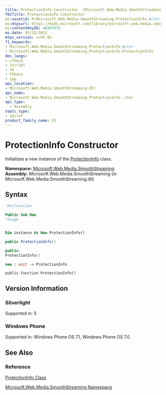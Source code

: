 ```yaml
---
title: ProtectionInfo Constructor  (Microsoft.Web.Media.SmoothStreaming)
TOCTitle: ProtectionInfo Constructor
ms:assetid: M:Microsoft.Web.Media.SmoothStreaming.ProtectionInfo.#ctor
ms:mtpsurl: https://msdn.microsoft.com/library/microsoft.web.media.smoothstreaming.protectioninfo.protectioninfo(v=VS.95)
ms:contentKeyID: 46307673
ms.date: 05/31/2012
mtps_version: v=VS.95
f1_keywords:
- Microsoft.Web.Media.SmoothStreaming.ProtectionInfo.#ctor
- Microsoft.Web.Media.SmoothStreaming.ProtectionInfo.ProtectionInfo
dev_langs:
- csharp
- jscript
- vb
- FSharp
- cpp
api_location:
- Microsoft.Web.Media.SmoothStreaming.dll
api_name:
- Microsoft.Web.Media.SmoothStreaming.ProtectionInfo..ctor
api_type:
  - Assembly
topic_type:
- apiref
product_family_name: VS
---
```


# ProtectionInfo Constructor

Initializes a new instance of the [ProtectionInfo](protectioninfo-class-microsoft-web-media-smoothstreaming_1.md) class.

**Namespace:**  [Microsoft.Web.Media.SmoothStreaming](microsoft-web-media-smoothstreaming-namespace_1.md)  
**Assembly:**  Microsoft.Web.Media.SmoothStreaming (in Microsoft.Web.Media.SmoothStreaming.dll)

## Syntax

```vb
'Declaration

Public Sub New
'Usage


Dim instance As New ProtectionInfo()
```

```csharp
public ProtectionInfo()
```

```cpp
public:
ProtectionInfo()
```

``` fsharp
new : unit -> ProtectionInfo
```

```jscript
public function ProtectionInfo()
```

## Version Information

### Silverlight

Supported in: 5  

### Windows Phone

Supported in: Windows Phone OS 7.1, Windows Phone OS 7.0  

## See Also

### Reference

[ProtectionInfo Class](protectioninfo-class-microsoft-web-media-smoothstreaming_1.md)

[Microsoft.Web.Media.SmoothStreaming Namespace](microsoft-web-media-smoothstreaming-namespace_1.md)
